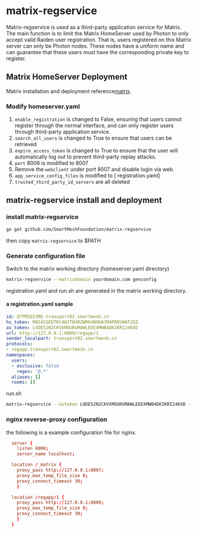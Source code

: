 # matrix-regservice
Matrix-regservice is used as a third-party application service for Matrix. The main function is to limit the Matrix HomeServer used by Photon to only accept valid Raiden user registration.
That is, users registered on this Matrix server can only be Photon nodes. These nodes have a uniform name and can guarantee that these users must have the corresponding private key to register.


## Matrix HomeServer Deployment
Matrix installation and deployment reference[matrix](https://github.com/matrix-org/synapse).

### Modify homeserver.yaml

1. `enable_registration` is changed to False, ensuring that users cannot register through the normal interface, and can only register users through third-party application service.
2. `search_all_users` is changed to True to ensure that users can be retrieved
3. `expire_access_token` is changed to True to ensure that the user will automatically log out to prevent third-party replay attacks.
4. `port` 8008 is modified to 8007
5. Remove the `webclient` under port 8007 and disable login via web.
6. `app_service_config_files` is modified to [ registration.yaml]
7. `trusted_third_party_id_servers` are all deleted
## matrix-regservice install and deployment

### install matrix-regservice
```bash
go get github.com/SmartMeshFoundation/matrix-regservice
```
then copy `matrix-regservice` to $PATH

### Generate configuration file
Switch to the matrix working directory (homeserver.yaml directory)
```bash
matrix-regservice --matrixdomain yourdomain.com genconfig
```
registration.yaml and run.sh are generated in the matrix working directory.
#### a registration.yaml sample
```yaml
id: Q7PM2E53RE-transport02.smartmesh.cn
hs_token: RNI4CGEDTKC4WJTB4RZWRK4NOKA7M4PREUW6F2GZ
as_token: LODE52N2CKVXMOURUMAWLEEEXMWB4DKIKRI246XD
url: http://127.0.0.1:8009/regapp/1
sender_localpart: transport02.smartmesh.cn
protocols:
- regapp.transport02.smartmesh.cn
namespaces:
  users:
  - exclusive: false
    regex: '@.*'
  aliases: []
  rooms: []
```
run.sh
```bash
matrix-regservice --astoken LODE52N2CKVXMOURUMAWLEEEXMWB4DKIKRI246XD --hstoken RNI4CGEDTKC4WJTB4RZWRK4NOKA7M4PREUW6F2GZ --matrixurl http://127.0.0.1:8008/_matrix/client/api/v1/createUser --host 127.0.0.1 --port 8009 --datapath .matrix --matrixdomain transport02.smartmesh.cn --verbosity 5
```

### nginx reverse-proxy configuration
the following is a example configuration file for nginx.
```conf
  server {
    listen 8008;
    server_name localhost;

  location /_matrix {
    proxy_pass http://127.0.0.1:8007;
    proxy_max_temp_file_size 0;
    proxy_connect_timeout 30;
    }

  location /regapp/1 {
    proxy_pass http://127.0.0.1:8009;
    proxy_max_temp_file_size 0;
    proxy_connect_timeout 30;
    }
  }
```
